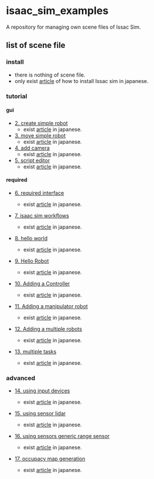 # isaac_sim_examples
A repository for managing own scene files of  Issac Sim.

## list of scene file

### install 
- there is nothing of scene file.
- only exist [article](https://github.com/SOutaHI/issac_sim_examples/blob/main/tutorials/install/1_install.md) of how to install Issac sim in japanese.

### tutorial
#### gui
- [2. create simple robot](https://github.com/SOutaHI/issac_sim_examples/blob/main/tutorials/gui/create_simple_robot/2_create_robot.usd)
    - exist [article](https://github.com/SOutaHI/issac_sim_examples/blob/main/tutorials/gui/create_simple_robot/2_create_simple_robot.md) in japanese.
- [3. move simple robot](https://github.com/SOutaHI/issac_sim_examples/blob/main/tutorials/gui/move_simple_robot/3_move_robot.usd)
    - exist [article](https://github.com/SOutaHI/issac_sim_examples/blob/main/tutorials/gui/move_simple_robot/3_move_robot.md) in japanese.
- [4. add camera](https://github.com/SOutaHI/issac_sim_examples/blob/main/tutorials/gui/add_camera/4_add_camera.md)
    - exist [article](https://github.com/SOutaHI/issac_sim_examples/blob/main/tutorials/gui/add_camera/4_add_camera.usd) in japanese.
- [5. script editor](https://github.com/SOutaHI/issac_sim_examples/tree/main/tutorials/gui/script_editor)
    - exist [article](https://github.com/SOutaHI/issac_sim_examples/blob/main/tutorials/gui/script_editor/5_script_editor.md) in japanese.

#### required
- [6. required interface](https://github.com/SOutaHI/issac_sim_examples/blob/main/tutorials/required/required_interface/6_required_interface.usd)
    - exist [article](https://github.com/SOutaHI/issac_sim_examples/blob/main/tutorials/required/required_interface/6_required_interface.md) in japanese.
- [7. isaac sim workflows](https://github.com/SOutaHI/issac_sim_examples/blob/main/tutorials/required/isaac_sim_workflow/7_issac_sim_workflows.usd)
    - exist [article](https://github.com/SOutaHI/issac_sim_examples/blob/main/tutorials/required/isaac_sim_workflow/7_isaac_sim_workflows.md) in japanese.
- [8. hello world](https://github.com/SOutaHI/issac_sim_examples/blob/main/tutorials/required/hello_world/8_hello_world.usd)
    - exist [article](https://github.com/SOutaHI/issac_sim_examples/blob/main/tutorials/required/hello_world/8_hellow_world.md) in japanese.
- [9. Hello Robot](https://github.com/SOutaHI/isaac_sim_examples/tree/development/tutorials/required/hello_robot)
    - exist [article](https://github.com/SOutaHI/isaac_sim_examples/blob/development/tutorials/required/hello_robot/9_hello_robot.md) in japanese.
- [10. Adding a Controller](https://github.com/SOutaHI/isaac_sim_examples/tree/development/tutorials/required/adding_controller)
    - exist [article](https://github.com/SOutaHI/isaac_sim_examples/blob/development/tutorials/required/adding_controller/10_adding_controller.md) in japanese.

- [11. Adding a manipulator robot](https://github.com/SOutaHI/isaac_sim_examples/blob/development/tutorials/required/adding_a_manipulator_robot/11_adding_a_manipulator_robots.md)
    - exist [article](https://github.com/SOutaHI/isaac_sim_examples/blob/development/tutorials/required/adding_a_manipulator_robot/11_adding_a_manipulator_robot.md) in japanese.

- [12. Adding a multiple robots](https://github.com/SOutaHI/isaac_sim_examples/tree/development/tutorials/required/adding_multiple_robots)
    - exist [article](https://github.com/SOutaHI/isaac_sim_examples/blob/development/tutorials/required/adding_multiple_robots/12_adding_multiple_robots.md) in japanese.

- [13. multiple tasks](https://github.com/SOutaHI/isaac_sim_examples/tree/development/tutorials/required/mutiple_tasks)
    - exist [article](https://github.com/SOutaHI/isaac_sim_examples/blob/development/tutorials/required/mutiple_tasks/13_multiple_tasks.md) in japanese.

### advanced
- [14. using input devices](https://github.com/SOutaHI/isaac_sim_examples/tree/development/tutorials/advanced/using_input_devices_keyboard)
    - exist [article](https://github.com/SOutaHI/isaac_sim_examples/blob/development/tutorials/advanced/using_input_devices_keyboard/14_using_input_devices_keyboard.md) in japanese.

- [15. using sensor lidar](https://github.com/SOutaHI/isaac_sim_examples/tree/development/tutorials/advanced/using_sensors_lidar)
    - exist [article](https://github.com/SOutaHI/isaac_sim_examples/blob/development/tutorials/advanced/using_sensors_lidar/15_using_sensor_lidar.md) in japanese.

- [16. using sensors generic range sensor]()
    - exist [article]() in japanese.

- [17. occupacy map generation]()
    - exist [article]() in japanese.
